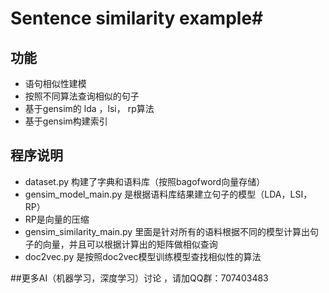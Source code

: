 # Sentence similarity example#
## 功能 ##
  * 语句相似性建模
  * 按照不同算法查询相似的句子
  * 基于gensim的 lda ，lsi， rp算法
  * 基于gensim构建索引

## 程序说明
  * dataset.py 构建了字典和语料库（按照bagofword向量存储）
  * gensim_model_main.py 是根据语料库结果建立句子的模型（LDA，LSI，RP）
  * RP是向量的压缩
  * gensim_similarity_main.py 里面是针对所有的语料根据不同的模型计算出句子的向量，并且可以根据计算出的矩阵做相似查询 
  * doc2vec.py 是按照doc2vec模型训练模型查找相似性的算法

##更多AI（机器学习，深度学习）讨论 ，请加QQ群：707403483


  




